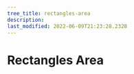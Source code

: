 ```yaml
---
tree_title: rectangles-area
description: 
last_modified: 2022-06-09T21:23:28.2328
---
```


# Rectangles Area

